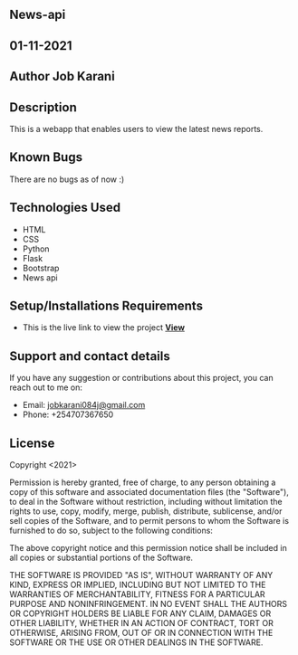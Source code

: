 ## News-api

## 01-11-2021

## Author **Job Karani**

## Description
This is a webapp that enables users to view the latest news reports.

## Known Bugs
There are no bugs as of now :)

## Technologies Used
* HTML
* CSS
* Python
* Flask
* Bootstrap
* News api

## Setup/Installations Requirements
* This is the live link to view the project <b><a href="https://newwss-api.herokuapp.com/">View</a></b>

## Support and contact details
If you have any suggestion or contributions about this project, you can reach out to me on:
* Email: jobkarani084j@gmail.com
* Phone: +254707367650

## License
Copyright <2021> <Moringa School>

Permission is hereby granted, free of charge, to any person obtaining a copy of this software and associated documentation files (the "Software"), to deal in the Software without restriction, including without limitation the rights to use, copy, modify, merge, publish, distribute, sublicense, and/or sell copies of the Software, and to permit persons to whom the Software is furnished to do so, subject to the following conditions:

The above copyright notice and this permission notice shall be included in all copies or substantial portions of the Software.

THE SOFTWARE IS PROVIDED "AS IS", WITHOUT WARRANTY OF ANY KIND, EXPRESS OR IMPLIED, INCLUDING BUT NOT LIMITED TO THE WARRANTIES OF MERCHANTABILITY, FITNESS FOR A PARTICULAR PURPOSE AND NONINFRINGEMENT. IN NO EVENT SHALL THE AUTHORS OR COPYRIGHT HOLDERS BE LIABLE FOR ANY CLAIM, DAMAGES OR OTHER LIABILITY, WHETHER IN AN ACTION OF CONTRACT, TORT OR OTHERWISE, ARISING FROM, OUT OF OR IN CONNECTION WITH THE SOFTWARE OR THE USE OR OTHER DEALINGS IN THE SOFTWARE.
